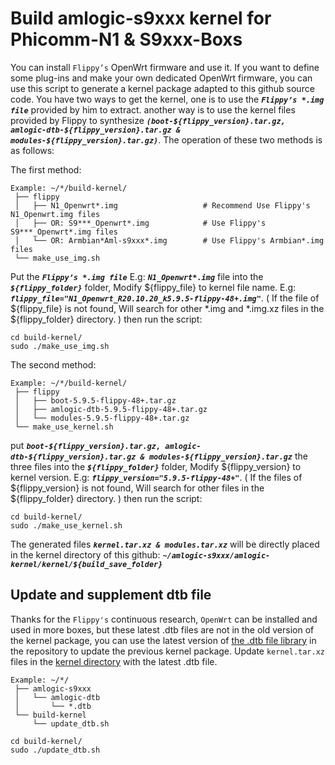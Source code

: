 # Build amlogic-s9xxx kernel for Phicomm-N1 & S9xxx-Boxs

You can install `Flippy’s` OpenWrt firmware and use it. If you want to define some plug-ins and make your own dedicated OpenWrt firmware, you can use this script to generate a kernel package adapted to this github source code. You have two ways to get the kernel, one is to use the ***`Flippy’s *.img file`*** provided by him to extract. another way is to use the kernel files provided by Flippy to synthesize ***`(boot-${flippy_version}.tar.gz, amlogic-dtb-${flippy_version}.tar.gz & modules-${flippy_version}.tar.gz)`***. The operation of these two methods is as follows:

The first method: 
```shell script
Example: ~/*/build-kernel/
 ├── flippy
 │   ├── N1_Openwrt*.img                   # Recommend Use Flippy's N1_Openwrt.img files
 │   ├── OR: S9***_Openwrt*.img            # Use Flippy's S9***_Openwrt*.img files
 │   └── OR: Armbian*Aml-s9xxx*.img        # Use Flippy's Armbian*.img files
 └── make_use_img.sh
```

Put the ***`Flippy’s *.img file`*** E.g: ***`N1_Openwrt*.img`*** file into the ***`${flippy_folder}`*** folder, Modify ${flippy_file} to kernel file name. E.g: ***`flippy_file="N1_Openwrt_R20.10.20_k5.9.5-flippy-48+.img"`***. ( If the file of ${flippy_file} is not found, Will search for other *.img and *.img.xz files in the ${flippy_folder} directory. ) then run the script:
```shell script
cd build-kernel/
sudo ./make_use_img.sh
```

The second method: 
```shell script
Example: ~/*/build-kernel/
 ├── flippy
 │   ├── boot-5.9.5-flippy-48+.tar.gz
 │   ├── amlogic-dtb-5.9.5-flippy-48+.tar.gz
 │   └── modules-5.9.5-flippy-48+.tar.gz
 └── make_use_kernel.sh
```

put ***`boot-${flippy_version}.tar.gz, amlogic-dtb-${flippy_version}.tar.gz & modules-${flippy_version}.tar.gz`*** the three files into the ***`${flippy_folder}`*** folder, Modify ${flippy_version} to kernel version. E.g: ***`flippy_version="5.9.5-flippy-48+"`***. ( If the files of ${flippy_version} is not found, Will search for other files in the ${flippy_folder} directory. ) then run the script:
```shell script
cd build-kernel/
sudo ./make_use_kernel.sh
```

The generated files ***` kernel.tar.xz & modules.tar.xz `*** will be directly placed in the kernel directory of this github: ***` ~/amlogic-s9xxx/amlogic-kernel/kernel/${build_save_folder} `***

## Update and supplement dtb file

Thanks for the `Flippy's` continuous research, `OpenWrt` can be installed and used in more boxes, but these latest .dtb files are not in the old version of the kernel package, you can use the latest version of [the .dtb file library](https://github.com/ophub/amlogic-s9xxx-openwrt/tree/main/amlogic-s9xxx/amlogic-dtb) in the repository to update the previous kernel package. Update `kernel.tar.xz` files in the [kernel directory](https://github.com/ophub/amlogic-s9xxx-openwrt/tree/main/amlogic-s9xxx/amlogic-kernel/kernel) with the latest .dtb file.

```shell script
Example: ~/*/
 ├── amlogic-s9xxx
 │   └── amlogic-dtb
 │       └── *.dtb
 └── build-kernel
     └── update_dtb.sh
```

```shell script
cd build-kernel/
sudo ./update_dtb.sh
```
